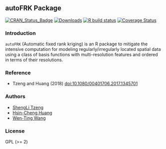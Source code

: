## autoFRK Package
  [![CRAN_Status_Badge](http://www.r-pkg.org/badges/version/autoFRK)](https://CRAN.R-project.org/package=autoFRK)
  [![Downloads](http://cranlogs.r-pkg.org/badges/grand-total/autoFRK)](https://CRAN.R-project.org/package=autoFRK)
  [![R build status](https://github.com/egpivo/autoFRK/workflows/R-CMD-check/badge.svg)](https://github.com/egpivo/autoFRK/actions)
  [![Coverage Status](https://img.shields.io/codecov/c/github/egpivo/autoFRK/master.svg)](https://codecov.io/github/egpivo/autoFRK?branch=master)
  

### Introduction
`autoFRK` (Automatic fixed rank kriging) is an R package to mitigate the intensive computation for modeling regularly/irregularly located spatial data using a class of basis functions with multi-resolution features and ordered in terms of their resolutions. 

### Reference
- Tzeng and Huang (2018) <doi:10.1080/00401706.2017.1345701>

### Authors
- [ShengLi Tzeng](https://math.nsysu.edu.tw/p/405-1183-189657,c959.php?Lang=en)
- [Hsin-Cheng Huang](http://www.stat.sinica.edu.tw/hchuang/ "Hsin-Cheng Huang")
- [Wen-Ting Wang](https://www.linkedin.com/in/wen-ting-wang-6083a17b "Wen-Ting Wang")


### License
  GPL (>= 2)
